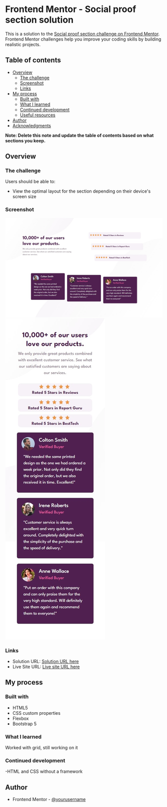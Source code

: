 # Frontend Mentor - Social proof section solution

This is a solution to the [Social proof section challenge on Frontend Mentor](https://www.frontendmentor.io/challenges/social-proof-section-6e0qTv_bA). Frontend Mentor challenges help you improve your coding skills by building realistic projects.

## Table of contents

- [Overview](#overview)
  - [The challenge](#the-challenge)
  - [Screenshot](#screenshot)
  - [Links](#links)
- [My process](#my-process)
  - [Built with](#built-with)
  - [What I learned](#what-i-learned)
  - [Continued development](#continued-development)
  - [Useful resources](#useful-resources)
- [Author](#author)
- [Acknowledgments](#acknowledgments)

**Note: Delete this note and update the table of contents based on what sections you keep.**

## Overview

### The challenge

Users should be able to:

- View the optimal layout for the section depending on their device's screen size

### Screenshot

![Desktop](./screenshot_1.jpeg)
![Mobile](./screenshot_2.jpeg)

### Links

- Solution URL: [Solution URL here](https://github.com/ArteiusWorkshop/FM-qr-code-component-main)
- Live Site URL: [Live site URL here](https://fm-qr-code-component-main-i6sb4jfiu-arteiusworkshop.vercel.app/)

## My process

### Built with

- HTML5
- CSS custom properties
- Flexbox
- Bootstrap 5

### What I learned

Worked with grid, still working on it

### Continued development

-HTML and CSS without a framework

## Author

- Frontend Mentor - [@yourusername](https://www.frontendmentor.io/profile/ArteiusWasTaken)
